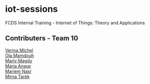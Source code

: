 # iot-sessions
FCDS Internal Training - Internet of Things: Theory and Applications <br>

## Contributers - Team 10
[Verina Michel](https://github.com/verinak)<br>
[Ola Mamdouh](https://github.com/olamahdi)<br>
[Marly Magdy](https://github.com/marlymagdy)<br>
[Maria Anwar](https://github.com/Maria1516)<br>
[Mariem Nasr](https://github.com/MariemNasr)<br>
[Mirna Tarek](https://github.com/Mirna-tarek)<br>
